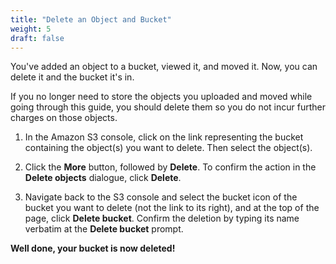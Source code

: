 ```yaml
---
title: "Delete an Object and Bucket"
weight: 5
draft: false
---
```


You've added an object to a bucket, viewed it, and moved it. Now, you
can delete it and the bucket it\'s in.

If you no longer need to store the objects you uploaded and moved while
going through this guide, you should delete them so you do not incur
further charges on those objects.

1.  In the Amazon S3 console, click on the link representing the
    bucket containing the object(s) you want to delete. Then select the
    object(s).

2.  Click the **More** button, followed by **Delete**. To confirm the
    action in the **Delete objects** dialogue, click **Delete**.

3.  Navigate back to the S3 console and select the bucket icon of the
    bucket you want to delete (not the link to its right), and at the
    top of the page, click **Delete bucket**. Confirm the deletion by
    typing its name verbatim at the **Delete bucket** prompt.

**Well done, your bucket is now deleted!**

